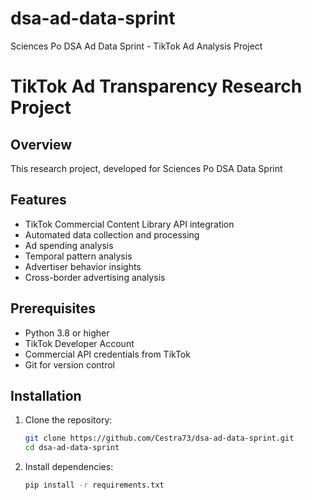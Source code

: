 # dsa-ad-data-sprint
Sciences Po DSA Ad Data Sprint - TikTok Ad Analysis Project

# TikTok Ad Transparency Research Project

## Overview
This research project, developed for Sciences Po DSA Data Sprint 

## Features
- TikTok Commercial Content Library API integration
- Automated data collection and processing
- Ad spending analysis
- Temporal pattern analysis
- Advertiser behavior insights
- Cross-border advertising analysis

## Prerequisites
- Python 3.8 or higher
- TikTok Developer Account
- Commercial API credentials from TikTok
- Git for version control

## Installation
1. Clone the repository:
   ```bash
   git clone https://github.com/Cestra73/dsa-ad-data-sprint.git
   cd dsa-ad-data-sprint
   ```

2. Install dependencies:
   ```bash
   pip install -r requirements.txt
   ```
